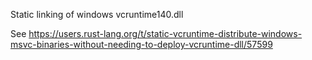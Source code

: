 Static linking of windows vcruntime140.dll

See
https://users.rust-lang.org/t/static-vcruntime-distribute-windows-msvc-binaries-without-needing-to-deploy-vcruntime-dll/57599